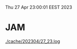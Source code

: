 Thu 27 Apr 23:00:01 EEST 2023
# JAM
<a href='./cache/202304/27_23.log'>./cache/202304/27_23.log</a>
